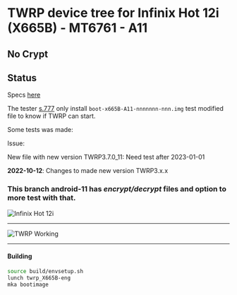 # TWRP device tree for Infinix Hot 12i (X665B) - MT6761 - A11
## No Crypt

## Status

Specs [here](https://www.gsmarena.com/infinix_hot_12i-11473.php)

The tester [s.777](https://4pda.to/forum/index.php?showuser=4635974) only install `boot-x665B-A11-nnnnnnn-nnn.img` test modified file to know if TWRP can start.

Some tests was made:

Issue: 

New file with new version TWRP3.7.0_11: Need test after 2023-01-01

****2022-10-12****: Changes to made new version TWRP3.x.x

### This branch android-11 has ***encrypt/decrypt*** files and option to more test with that.

![Infinix Hot 12i](https://fdn2.gsmarena.com/vv/pics/infinix/infinix-hot-12i-1.jpg)

-----

![TWRP Working](https://github.com/lopestom/twrp_device_infinix_x697/blob/android-11/picture/TWRP-IN_11_Pro-MT6871.png?raw=true)

-----
#### Building

```bash
source build/envsetup.sh
lunch twrp_X665B-eng
mka bootimage
```

